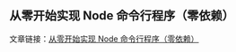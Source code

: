 ## 从零开始实现 Node 命令行程序（零依赖）

文章链接：[从零开始实现 Node 命令行程序（零依赖）](https://github.com/lintian255/lincli/tree/main/doc/build_a_cli_with_nodejs_from_scratch.md)
